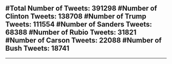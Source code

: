 #Total Number of Tweets: 391298 
#Number of Clinton Tweets: 138708
#Number of Trump Tweets: 111554
#Number of Sanders Tweets: 68388
#Number of Rubio Tweets: 31821
#Number of Carson Tweets: 22088
#Number of Bush Tweets: 18741
---
---

